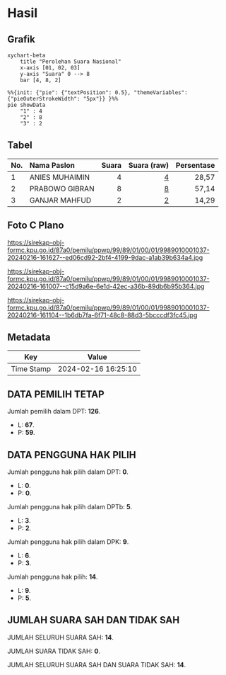 # Hasil

## Grafik

```mermaid
xychart-beta
    title "Perolehan Suara Nasional"
    x-axis [01, 02, 03]
    y-axis "Suara" 0 --> 8
    bar [4, 8, 2]
```

```mermaid
%%{init: {"pie": {"textPosition": 0.5}, "themeVariables": {"pieOuterStrokeWidth": "5px"}} }%%
pie showData
    "1" : 4
    "2" : 8
    "3" : 2
```

## Tabel

| No. | Nama Paslon    | Suara | Suara (raw) | Persentase |
|:--- |:-------------- | -----:| -----------:| ----------:|
| 1   | ANIES MUHAIMIN | 4     | [4][p-1]    | 28,57      |
| 2   | PRABOWO GIBRAN | 8     | [8][p-2]    | 57,14      |
| 3   | GANJAR MAHFUD  | 2     | [2][p-3]    | 14,29      |


[p-1]: https://github.com/gigit-pemilu/pemilu-2024/blob/main/pilpres/hitung-suara/sub/99-luar-negeri/sub/89-penang-malaysia/sub/01-penang-malaysia/sub/0001-penang-malaysia/sub/037-ksk-022/sub/paslon-1.txt
[p-2]: https://github.com/gigit-pemilu/pemilu-2024/blob/main/pilpres/hitung-suara/sub/99-luar-negeri/sub/89-penang-malaysia/sub/01-penang-malaysia/sub/0001-penang-malaysia/sub/037-ksk-022/sub/paslon-2.txt
[p-3]: https://github.com/gigit-pemilu/pemilu-2024/blob/main/pilpres/hitung-suara/sub/99-luar-negeri/sub/89-penang-malaysia/sub/01-penang-malaysia/sub/0001-penang-malaysia/sub/037-ksk-022/sub/paslon-3.txt

## Foto C Plano

https://sirekap-obj-formc.kpu.go.id/87a0/pemilu/ppwp/99/89/01/00/01/9989010001037-20240216-161627--ed06cd92-2bf4-4199-9dac-a1ab39b634a4.jpg

https://sirekap-obj-formc.kpu.go.id/87a0/pemilu/ppwp/99/89/01/00/01/9989010001037-20240216-161007--c15d9a6e-6e1d-42ec-a36b-89db6b95b364.jpg

https://sirekap-obj-formc.kpu.go.id/87a0/pemilu/ppwp/99/89/01/00/01/9989010001037-20240216-161104--1b6db7fa-6f71-48c8-88d3-5bcccdf3fc45.jpg


## Metadata

| Key        | Value               |
| ---------- | ------------------- |
| Time Stamp | 2024-02-16 16:25:10 |


## DATA PEMILIH TETAP

Jumlah pemilih dalam DPT: **126**.
 * L: **67**.
 * P: **59**.

## DATA PENGGUNA HAK PILIH

Jumlah pengguna hak pilih dalam DPT: **0**.
 * L: **0**.
 * P: **0**.

Jumlah pengguna hak pilih dalam DPTb: **5**.
 * L: **3**.
 * P: **2**.

Jumlah pengguna hak pilih dalam DPK: **9**.
 * L: **6**.
 * P: **3**.

Jumlah pengguna hak pilih: **14**.
 * L: **9**.
 * P: **5**.

## JUMLAH SUARA SAH DAN TIDAK SAH

JUMLAH SELURUH SUARA SAH: **14**.

JUMLAH SUARA TIDAK SAH: **0**.

JUMLAH SELURUH SUARA SAH DAN SUARA TIDAK SAH: **14**.


